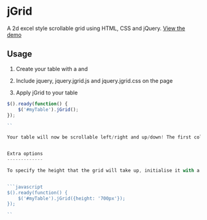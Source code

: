 jGrid
=====

A 2d excel style scrollable grid using HTML, CSS and jQuery. [View the demo](https://rawgit.com/TomBZombie/jGrid/master/demo.html)


Usage
-----

1) Create your table with a <thead> and <tbody>

2) Include jquery, jquery.jgrid.js and jquery.jgrid.css on the page

3) Apply jGrid to your table

```javascript
$().ready(function() {
    $('#myTable').jGrid();
});

``

Your table will now be scrollable left/right and up/down! The first column and <thead> will *always* be visible!


Extra options
-------------

To specify the height that the grid will take up, initialise it with a height:


```javascript
$().ready(function() {
    $('#myTable').jGrid({height: '700px'});
});

``


